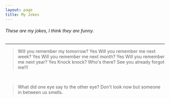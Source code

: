 ```yaml
---
layout: page
title: My Jokes
---
```


###### These are my jokes, I think they are funny.

---

>Will you remember my tomorrow? 
Yes
Will you remember me next week?
Yes
Will you remember me next month? 
Yes
Will you remember me next year? 
Yes
Knock knock? 
Who's there?
See you already forgot me!!!

&nbsp; 

>What did one eye say to the other eye? 
 Don't look now but someone in between us smells.

&nbsp; 

